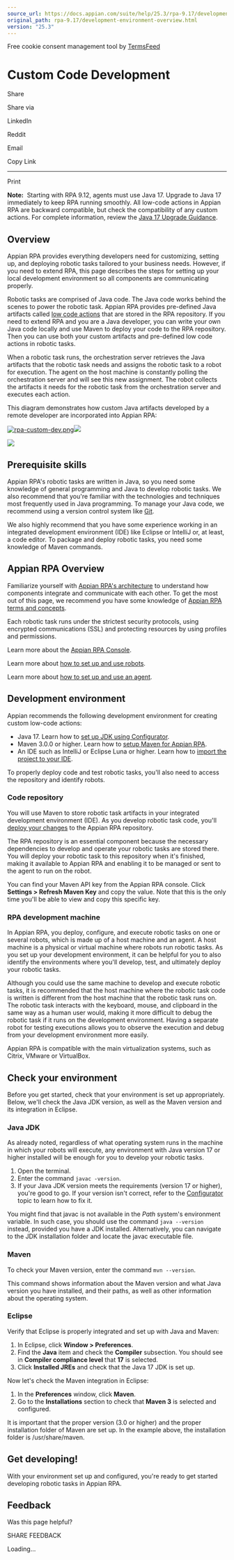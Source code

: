 ```yaml
---
source_url: https://docs.appian.com/suite/help/25.3/rpa-9.17/development-environment-overview.html
original_path: rpa-9.17/development-environment-overview.html
version: "25.3"
---
```


Free cookie consent management tool by [TermsFeed](https://www.termsfeed.com/)

# Custom Code Development

Share

Share via

LinkedIn

Reddit

Email

Copy Link

* * *

Print

**Note:**  Starting with RPA 9.12, agents must use Java 17. Upgrade to Java 17 immediately to keep RPA running smoothly. All low-code actions in Appian RPA are backward compatible, but check the compatibility of any custom actions. For complete information, review the [Java 17 Upgrade Guidance](java17-upgrade-guidance.html).

## Overview

Appian RPA provides everything developers need for customizing, setting up, and deploying robotic tasks tailored to your business needs. However, if you need to extend RPA, this page describes the steps for setting up your local development environment so all components are communicating properly.

Robotic tasks are comprised of Java code. The Java code works behind the scenes to power the robotic task. Appian RPA provides pre-defined Java artifacts called [low code actions](rpa-modules.html) that are stored in the RPA repository. If you need to extend RPA and you are a Java developer, you can write your own Java code locally and use Maven to deploy your code to the RPA repository. Then you can use both your custom artifacts and pre-defined low code actions in robotic tasks.

When a robotic task runs, the orchestration server retrieves the Java artifacts that the robotic task needs and assigns the robotic task to a robot for execution. The agent on the host machine is constantly polling the orchestration server and will see this new assignment. The robot collects the artifacts it needs for the robotic task from the orchestration server and executes each action.

This diagram demonstrates how custom Java artifacts developed by a remote developer are incorporated into Appian RPA:

[![rpa-custom-dev.png](images/rpa-custom-dev.png)![](/suite/help/25.3/images/rn/zoom_magnify_center.png)](#img1359)

[![](images/rpa-custom-dev.png)](#_)

## Prerequisite skills

Appian RPA's robotic tasks are written in Java, so you need some knowledge of general programming and Java to develop robotic tasks. We also recommend that you're familiar with the technologies and techniques most frequently used in Java programming. To manage your Java code, we recommend using a version control system like [Git](https://www.git-scm.com/).

We also highly recommend that you have some experience working in an integrated development environment (IDE) like Eclipse or IntelliJ or, at least, a code editor. To package and deploy robotic tasks, you need some knowledge of Maven commands.

## Appian RPA Overview

Familiarize yourself with [Appian RPA's architecture](new-to-rpa.html) to understand how components integrate and communicate with each other. To get the most out of this page, we recommend you have some knowledge of [Appian RPA terms and concepts](rpa-glossary.html).

Each robotic task runs under the strictest security protocols, using encrypted communications (SSL) and protecting resources by using profiles and permissions.

Learn more about the [Appian RPA Console](how-to-navigate-console.html).

Learn more about [how to set up and use robots](robots.html).

Learn more about [how to set up and use an agent](agents.html).

## Development environment

Appian recommends the following development environment for creating custom low-code actions:

-   Java 17. Learn how to [set up JDK using Configurator](configurator.html).
-   Maven 3.0.0 or higher. Learn how to [setup Maven for Appian RPA](maven-setup.html).
-   An IDE such as IntelliJ or Eclipse Luna or higher. Learn how to [import the project to your IDE](IDE-setup.html).

To properly deploy code and test robotic tasks, you'll also need to access the repository and identify robots.

### Code repository

You will use Maven to store robotic task artifacts in your integrated development environment (IDE). As you develop robotic task code, you'll [deploy your changes](deploying-code.html) to the Appian RPA repository.

The RPA repository is an essential component because the necessary dependencies to develop and operate your robotic tasks are stored there. You will deploy your robotic task to this repository when it's finished, making it available to Appian RPA and enabling it to be managed or sent to the agent to run on the robot.

You can find your Maven API key from the Appian RPA console. Click **Settings > Refresh Maven Key** and copy the value. Note that this is the only time you'll be able to view and copy this specific key.

### RPA development machine

In Appian RPA, you deploy, configure, and execute robotic tasks on one or several robots, which is made up of a host machine and an agent. A host machine is a physical or virtual machine where robots run robotic tasks. As you set up your development environment, it can be helpful for you to also identify the environments where you'll develop, test, and ultimately deploy your robotic tasks.

Although you could use the same machine to develop and execute robotic tasks, it is recommended that the host machine where the robotic task code is written is different from the host machine that the robotic task runs on. The robotic task interacts with the keyboard, mouse, and clipboard in the same way as a human user would, making it more difficult to debug the robotic task if it runs on the development environment. Having a separate robot for testing executions allows you to observe the execution and debug from your development environment more easily.

Appian RPA is compatible with the main virtualization systems, such as Citrix, VMware or VirtualBox.

## Check your environment

Before you get started, check that your environment is set up appropriately. Below, we'll check the Java JDK version, as well as the Maven version and its integration in Eclipse.

### Java JDK

As already noted, regardless of what operating system runs in the machine in which your robots will execute, any environment with Java version 17 or higher installed will be enough for you to develop your robotic tasks.

1.  Open the terminal.
2.  Enter the command `javac -version`.
3.  If your Java JDK version meets the requirements (version 17 or higher), you're good to go. If your version isn't correct, refer to the [Configurator](configurator.html) topic to learn how to fix it.

You might find that javac is not available in the _Path_ system's environment variable. In such case, you should use the command `java --version` instead, provided you have a JDK installed. Alternatively, you can navigate to the JDK installation folder and locate the javac executable file.

### Maven

To check your Maven version, enter the command `mvn --version`.

This command shows information about the Maven version and what Java version you have installed, and their paths, as well as other information about the operating system.

### Eclipse

Verify that Eclipse is properly integrated and set up with Java and Maven:

1.  In Eclipse, click **Window > Preferences**.
2.  Find the **Java** item and check the **Compiler** subsection. You should see in **Compiler compliance level** that **17** is selected.
3.  Click **Installed JREs** and check that the Java 17 JDK is set up.

Now let's check the Maven integration in Eclipse:

1.  In the **Preferences** window, click **Maven**.
2.  Go to the **Installations** section to check that **Maven 3** is selected and configured.

It is important that the proper version (3.0 or higher) and the proper installation folder of Maven are set up. In the example above, the installation folder is /usr/share/maven.

## Get developing!

With your environment set up and configured, you're ready to get started developing robotic tasks in Appian RPA.

## Feedback

Was this page helpful?

SHARE FEEDBACK

Loading...